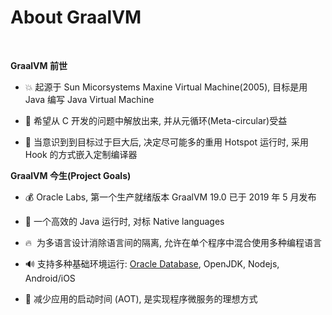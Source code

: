 # About GraalVM

&nbsp;

**GraalVM 前世**

- 💥 起源于 Sun Micorsystems Maxine Virtual Machine(2005), 目标是用 Java 编写 Java Virtual Machine

- 🎯 希望从 C 开发的问题中解放出来, 并从元循环(Meta-circular)受益

- 🐌 当意识到到目标过于巨大后, 决定尽可能多的重用 Hotspot 运行时, 采用 Hook 的方式嵌入定制编译器

<div v-click="1">

**GraalVM 今生(Project Goals)**

- 💰 Oracle Labs, 第一个生产就绪版本 GraalVM 19.0 已于 2019 年 5 月发布

- 🚄 一个高效的 Java 运行时, 对标 Native languages

- 🔥 &nbsp;为多语言设计消除语言间的隔离, 允许在单个程序中混合使用多种编程语言

- 🔊 支持多种基础环境运行: [Oracle Database](https://www.graalvm.org/examples/mle-oracle/), OpenJDK, Nodejs, Android/iOS

- 🌈 减少应用的启动时间 (AOT), 是实现程序微服务的理想方式

</div>

<!--

C 开发问题: JNI

元循环: 语言的自举, 嵌套运行时(自己运行自己)

* To improve the performance of Java virtual machine-based languages to match the performance of native languages.
* To reduce the startup time of JVM-based applications by compiling them ahead-of-time with GraalVM Native Image technology.
* To enable GraalVM integration into the Oracle Database, OpenJDK, Node.js, Android/iOS, and to support similar custom embeddings.
* To allow freeform mixing of code from any programming language in a single program, billed as "polyglot applications".
* To include an easily extended set of "polyglot programming tools".

-->
